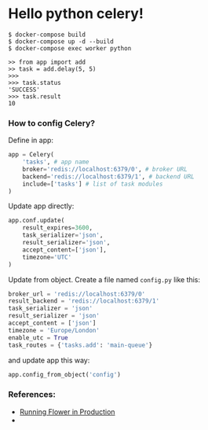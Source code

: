 # Hello python celery!

```
$ docker-compose build
$ docker-compose up -d --build
$ docker-compose exec worker python

>> from app import add
>> task = add.delay(5, 5)
>>>
>>> task.status
'SUCCESS'
>>> task.result
10
```
### How to config Celery?
Define in app:
```python
app = Celery(
    'tasks', # app name
    broker='redis://localhost:6379/0', # broker URL
    backend='redis://localhost:6379/1', # backend URL
    include=['tasks'] # list of task modules
)
```
Update app directly:
```python
app.conf.update(
    result_expires=3600,
    task_serializer='json',
    result_serializer='json',
    accept_content=['json'],
    timezone='UTC'
)
```
Update from object. Create a file named `config.py` like this:
```python
broker_url = 'redis://localhost:6379/0'
result_backend = 'redis://localhost:6379/1'
task_serializer = 'json'
result_serializer = 'json'
accept_content = ['json']
timezone = 'Europe/London'
enable_utc = True
task_routes = {'tasks.add': 'main-queue'}
```
and update app this way:
```python
app.config_from_object('config')
```
### References:
- [Running Flower in Production](https://testdriven.io/blog/flower-nginx/)
- []()